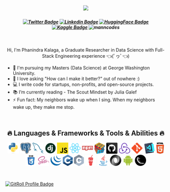 <h1 align="center">
  <a href="https://git.io/typing-svg">
    <img src="https://readme-typing-svg.herokuapp.com/?lines=Hello,+There!+👋;I+am+Phanindra+Kalaga...;Nice+to+meet+you!&center=true&size=30">
  </a>
</h1>

<h5 align="center">

[![Twitter Badge](https://img.shields.io/badge/-Twitter-00acee?style=flat-square&logo=X&logoColor=black)](https://x.com/phanindraMax)
[![Linkedin Badge](https://img.shields.io/badge/-LinkedIn-0e76a8?style=flat-square&logo=Linkedin&logoColor=white)](https://www.linkedin.com/in/phanindra-max/)
[![HuggingFace Badge](https://img.shields.io/badge/%F0%9F%A4%97-HuggingFace-yellow?style=flat-square)](https://huggingface.co/Phanindra-max)
[![Kaggle Badge](https://img.shields.io/badge/Kaggle-20BEFF?style=flat-square&logo=Kaggle&logoColor=white)](https://www.kaggle.com/kspkumar)
<img src="https://komarev.com/ghpvc/?username=phanindra-max&label=Profile%20views&color=blueviolet&style=flat" alt="manncodes" />


</h5>
<br>

<p align="center">
  Hi, I'm Phanindra Kalaga, a Graduate Researcher in Data Science with Full-Stack Engineering experience  👈(ﾟヮﾟ👈)
  <br>
  <ul>
  
<li> 🔬 I'm pursuing my Masters (Data Science) at George Washington University. </li>

<li> 💞️ I love asking "How can I make it better?" out of nowhere :) </li>

<li> 💻 I write code for startups, non-profits, and open-source projects. </li>

<li> 📚 I’m currently reading - The Scout Mindset by Julia Galef</li>

<li> ⚡ Fun fact: My neighbors wake up when I sing. When my neighbors wake up, they make me stop. </li>

  </ul>
</p>

<!-- <img align="right" src="https://visitor-badge.laobi.icu/badge?page_id=phanindra-max.phanindra-max"> -->
<br>
<h2 align="center">🔥 Languages & Frameworks & Tools & Abilities 🔥</h2>
<p align="center">
  <code><img title="Python" height="35" src="images/python-original.svg"></code>
  <code><img title="PostgreSQL" height="35" src="images/postgresql.svg"></code>
  <code><img title="MySQL" height="35" src="images/mysql.svg"></code>
  <code><img title="Django" height="35" src="images/django.png"></code>
  <code><img title="Javascript" height="35" src="images/javascript.svg"></code>
  <code><img title="React" height="35" src="images/react-original.svg"></code>
  <code><img title="npm" height="35" src="images/npm.svg"></code>
  <code><img title="Problem Solving" height="35" src="images/problemSolving.png"></code>
  <code><img title="GitHub" height="35" src="images/github.svg"></code>
  <code><img title="Redux" height="35" src="images/redux.svg"></code>
  <code><img title="Git" height="35" src="images/git-original.svg"></code>
  <code><img title="Visual Studio Code" height="35" src="images/vscode.png"></code>
  <code><img title="HTML5" height="35" src="images/html5.svg"></code>
  <code><img title="CSS" height="35" src="images/css.svg"></code>
  <code><img title="SASS" height="35" src="images/sass.svg"></code>
  <code><img title="JQuery" height="35" src="images/jquery-original.svg"></code>
  <code><img title="C++" height="35" src="images/cpp.svg"></code>
  <code><img title="C" height="35" src="images/c.svg"></code>
  <code><img title="Gulp" height="35" src="images/gulp.svg"></code>
  <code><img title="Java" height="35" src="images/java-original.svg"></code>
  <code><img title="JSON" height="35" src="images/json.svg"></code>
  <code><img title="Android" height="35" src="images/android.svg"></code>
  <code><img title="Flask" height="35" src="images/flask.png"></code>
</p>

<br>

<a href="https://gitroll.io/profile/uSCTYbOlFfIbN8yTE4sDY0DpkmX52" target="_blank"><img src="https://gitroll.io/api/badges/profiles/v1/uSCTYbOlFfIbN8yTE4sDY0DpkmX52?theme=dark" alt="GitRoll Profile Badge"/></a>

<!--
<h2 align="center">⚡ Stats ⚡</h2>
<br>
<p align=justify>
  <div align=center style="display: flex;justify-content: space-evenly;">
  <a href="https://github.com/phanindra-max/github-readme-stats" title="Go to Source">
      <img align=center width=390 src="https://github-readme-stats.vercel.app/api?username=phanindra-max&show=reviews,prs_merged&show_icons=true&theme=dark" />
    </a>

   <a href="https://github.com/phanindra-max/github-readme-stats">
      <img align=center height=200 src="https://github-readme-stats.vercel.app/api/top-langs/?username=phanindra-max&hide=c%23,powershell,Mathematica,Ruby,HTML,Objective-C,Objective-C%2b%2b,Cuda&title_color=61dafb&text_color=ffffff&icon_color=61dafb&bg_color=20232a&langs_count=8&layout=compact&border_color=61dafb&hide_sborder=true&size_weight=0.5&count_weight=0.5" />
    </a>
</p>
-->

<br>

<!-- 
<h2 align="center">📊 Monthly Development Breakdown 📊</h2>
<br>
<p align="center">
  <img src="https://github-readme-activity-graph.vercel.app/graph?username=phanindra-max&theme=react-dark&bg_color=20232a&hide_border=true" width="100%"/>
</p>
-->

<!-- ![Phanindra's wakatime stats](https://github-readme-stats.vercel.app/api/wakatime?username=phanindra_max) -->

<!---
phanindra-max/phanindra-max is a ✨ special ✨ repository because its `README.md` (this file) appears on your GitHub profile.
You can click the Preview link to take a look at your changes.
--->
